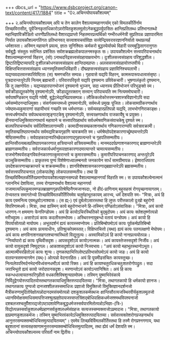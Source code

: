 +++
dbcs_url = "https://www.dsbcproject.org/canon-text/content/417/1884"
title = "0२.अचिन्त्योपायकौशल्यम्"

+++
२.अचिन्त्योपायकौशल्यम्
अपि च तेन कालेन वैशाल्याम्महानगर्याम् एको विमलकीर्तिर्नाम लिच्छविरासीत्, पूर्वजिनकृताधिकारोऽवरोपितकुशलमूलोऽनेकबुद्धपर्युपासितः क्षान्तिप्रतिलब्धः प्रतिभानलब्धो महाभिज्ञाविक्रीडितो धारणीप्रतिलब्धो वैशारद्यप्राप्तो निहतमारप्रत्यर्थिको गम्भीरधर्मनेत्री सुप्रतिपन्नः प्रज्ञापारमिता निर्यात उपायकौशल्यगतिंगतः प्रतिभानवत् सत्त्वाशयचर्याविज्ञः सत्त्वेन्द्रियवरावरज्ञाननिर्यातो यथाप्रत्यर्हं धर्मशास्ता। अस्मिन् महायाने प्रयत्य, ज्ञातः सुनिश्वितः कर्मकरो बुद्धस्येर्यापथे विहारी परमबुद्धिसागरानुगतः सर्वबुद्धैः संस्तुतः स्तोभितः प्रशंसितः सर्वशक्रब्रह्मलोकपालनमस्कृतः सः।
उपायकौशल्येन सत्त्वपरिपाचनार्थाय वैशाल्याम्महानगर्या विहरन्, (सो) ऽनाथदरिद्रसत्त्वसंग्रहायाक्षयभोगः। दुःशीलसत्त्वसंग्रहाय परिशुद्धशीलः। द्विष्टातिद्विष्टव्यापादि दुःशीलक्रोधनसत्त्वसंग्रहाय क्षान्तिदमप्राप्तः। अलससत्त्वसंग्रहायोत्तप्तवीर्यः। विक्षिप्तचित्तसत्त्वसंग्रहाय ध्यानस्मृतिसमाधिविहारी। दौष्प्रज्ञसत्त्वसंग्रहाय प्रज्ञाविनिश्चयलाभी। यद्यप्यवदातवस्त्रपरिवेष्टिताः (स) श्रमणचरित सम्पन्नः। गृहावासे यद्यपि विहरन्, कामरूपारूपधात्वसंसृष्टः। पुत्रदारान्तःपुरेऽपि नित्यम् ब्रह्मचारी। परिवारपरिवृतो यद्यपि दृश्यमानः प्रविवेकचारी। भूषणालंकृतो दृश्यमानः, किं तु लक्षणोपेतः। यद्यप्याहारपानभोजनं दृश्यमानो भुञ्जन्, सदा ध्यानस्य प्रीतिभोजनं परिभुङ्क्ते स्म। सर्वक्रीडाद्यूतकोणेषु दृश्यमानोऽपि, क्रीडाद्यूतरक्तान् सत्त्वान् परिपाचयति स्म नित्यममोघचारी। सर्वपाषण्डिकान् यद्यपि गवेषी, बुद्धेऽभेद्याभिप्रायसम्पन्नः। लौकिकलोकोत्तरमन्त्रशास्त्रविज्ञानोऽपि सदा धर्मसम्मोदनन्दाधिमुक्तः। संसर्गसमन्तमध्ये दृश्यमानोऽपि, सर्वमध्ये प्रमुखः पूजितः।
लोकसामग्रीकरणार्थाय ज्येष्ठमध्यकुमाराणां सहायीभावं गच्छति स्म धर्मभाणकः। सर्वव्यवहारप्रतिपन्नो यद्यपि, लाभभोगनिराकाङ्क्षः। सत्त्वधर्षणार्थाय सर्वपथचत्वरशृङ्गाटकेषु दृश्यमानोऽपि, सत्त्वरक्षणार्थाय राजकार्येषु च प्रयुक्तः। हीनयानाधिमुक्तिवारणाथार्य महायाने च सत्त्वपरिग्रहार्थाय सर्वधर्मश्रवणिकसंवाचकेषु दृश्यते स्म। बालपरिपाचनार्थाय सर्वलिपिशालागाम्यपि। कामादीनवसम्प्रकाशनार्थाय गणिकागाराण्यपि सर्वत्रावक्रामी। स्मृतिसम्प्रतिष्ठापनार्थाय सर्वमद्यविक्रयगृहाणि चावक्रमति स्म।
धर्मश्रेष्ठोपदेशकारणाच्छ्रेष्ठ्यन्तरेऽपि श्रेष्ठिसम्मतीयः। सर्वग्राहकादानपरिच्छेदकारणाद्‍गृहपत्यन्तरे च गृहपतिसम्मतीयः। क्षान्तिसौरत्यबलप्रतिष्ठापनकारणात् क्षत्रियान्तरे क्षत्रियसम्मतीयः। मानमददर्पप्रणाशनकारणाद् ब्राह्मणान्तरेऽपि ब्राह्मणसम्मतीयः। सर्वराजकार्यधर्मानुरूपाज्ञाकारणादमात्यान्तरे चामात्यसम्मतीयः। राजभोगैश्वर्यसङ्गविवर्तनकारणात्कुमारान्तरे च कुमारसम्मतीयः। कुमारीपरिपाचनकारणाद् अन्तःपुरेऽपि कञ्चुकिसम्मतीयः।
प्राकृतस्य पुण्यं विशेषेणाध्यालम्बनतो जनकायेन सार्धं सामग्रीमापन्नः। ईश्वराधिपतय उपदेशकारणाच्छक्रान्तरे च शक्रसम्मतीयः। ज्ञानविशेषशासनकारणाद्‍ब्रह्मान्तरेऽपि ब्रह्मसम्मतीयः। सर्वसत्त्वपरिपाचनाल् (लोकपालेषु) लोकपालसम्मतीयः। तथा हि लिच्छविर्विमलकीर्तिरप्रमाणोपायकौशल्यज्ञानसम्पन्नो वैशाल्याम्महानगर्यां विहरति स्म।
स उपायकौशल्येनात्मानं ग्लाननिभं देशयित्वा, तस्य रोगप्रश्नार्थाय वैशाल्या महानगर्या राजामात्यधिपकुमारमण्डलब्राह्मणगृहपतिश्रेष्ठिनैगमजानपदाः, नो हीदं-प्राणिनाम् बहुसहस्रं रोगपृच्छनायागतम्। तेभ्यस्तत्र समागतेभ्यो लिच्छविर्विमलकीर्तिरिममेव चतुर्महाभूतकायम् आरभ्य, धर्मं देशयति स्म-
"मित्राः, अयं हि काय एवमनित्य एवमध्रुवोऽनाश्वासः। (स ह्य्-) एवं दुर्बलोऽसारस्तथा हि लुप्तः परीत्तकालो दुःखो बहुरोगो विपरिणामधर्मः। मित्राः, तथा ह्यस्मिन् काये बहुरोगभाजने हि-तस्मिन् पण्डितोऽसंवासिकः।
"मित्राः, अयं कायो धारणन्-न क्षममाणः फेनपिण्डोपमः। अयं हि कायोऽचिरस्थितिको बुद्‍बुदोपमः। अयं कायः क्लेशतृष्णोत्पन्नो मरीच्युपमः। असारोऽयं कायः कदलीस्तम्भोपमः। अस्थिरस्नायुबन्धो वतायं यन्त्रोपमः। अयं कायो हि विपर्यासोत्पन्नो मायोपमः। अभूतदर्शनं ह्ययं कायस्स्वप्नोपमः। प्रतिबिम्बोपमोऽयं कायः पूर्वकर्मप्रतिबिम्बो दृश्यमानः। अयं कायः प्रत्ययाधीनः, प्रतिश्रुत्कोपमस्तत्। विक्षिप्तचित्तो (यथा) ह्ययं कायः पतनलक्षणो मेघोपमः। अयं कायः क्षणविनाशनसहगतश्चानवस्थितो विद्युत्तुल्यः। अस्वामिकोऽयं हि कायो नानाप्रत्ययोत्पन्नः।
"निर्व्यापारो ह्यं कायः पृथिवीसदृशः। आपसदृशोऽयं कायोऽनात्मकः। अयं कायस्तेजस्सदृशो निर्जीवः। अयं कायो वायुसदृशो निष्पुद्गलः। आकाशसदृशोऽयं कायो निःस्वभावः।
"अयं कायो महाभूतस्थानोऽभूतः। आत्मात्मीयरहितोऽयं कायः शून्यः। तृणकाष्ठाभित्तिलोष्टप्रतिभासोपमोऽयं कायो जडः। अयं हि कायो वातयन्त्रसमन्वागमेन (यथ्-) ओत्पन्नो वेदनारहितः। अयं हि पूयमीढसंचितः कायस्तुच्छः। नित्यलेपपरिमर्दनभेदनविध्वंसनधर्मोऽयं कायो रिक्तः। अयं हि कायश्चतुरधिकचतुःशतरोगोपद्रुतः। सदा जराभिभूतो ह्ययं कायो जरोदपानसदृशः। मरणान्तोऽयं कायोऽन्तानिश्रितः। अयं हि कायः स्कन्धधात्वायतनपरिगृहीतो वधकाशिविषशून्यग्रामोपमः। तस्मिन् युष्माभिरेवंकाये निर्विदुद्वेगयोरुत्पादितयोस्तथागतकायाधिमुक्तिरुत्पादयितव्या।
"मित्राः, तथागतकायो हि धर्मकायो ज्ञानजः। तथागतकायः पुण्यजो दानजश्शीलजस्समाधिजः प्रज्ञाजो विमुक्तिजो विमुक्तिज्ञानदर्शनजो मैत्रीकरुणामुदितोपेक्षोत्पन्नोदानदमसंयमोत्पन्नो दशकुशलकर्मपथजः क्षान्तिसौरत्यजस्थिरवीर्यकुशलमूलजो ध्यानविमोक्षसमाधिसमापत्तिजश्श्रुतप्रज्ञोपायजस्सप्तत्रिंशद्बोधिपाक्षिकधर्मजश्श्मथविपश्यनाजो दशबलजश्चतुर्वैशारद्यजोऽष्टादशावेणिकबुद्धधर्मजस्सर्वपारमितोत्पन्नोऽभिज्ञा-(त्रि-) विद्योत्पन्नस्सर्वाकुशलधर्मप्रहाणसर्वकुशलधर्मसंग्रहजः सत्यजस्सम्यक्त्वजोऽप्रमादजः।
"मित्राः, तथागतकायो ह्यप्रमाणकुशलकर्मजः। तस्मिन् युष्माभिरवंकायेऽधिमुक्तिरुत्पादयितव्या। सर्वसत्त्वक्लेशरोगप्रजहनार्थाय आनुत्तरसम्यक्सम्बोधिचित्तमुत्पादयितव्यम्"।
एवमेव लिच्छविर्विमलकीर्तिस्तथा हि तस्मै रोगप्रश्नगणाय, यथा बहुशतानां सत्त्वसहस्राणामनुत्तरसम्यक्सम्बोधिचित्तमुत्पादितम्, तथा ह्येवं धर्मं देशयति स्म।
अचिन्त्योपायकौशल्यस्य परिवर्तो नाम द्वितीयः।
